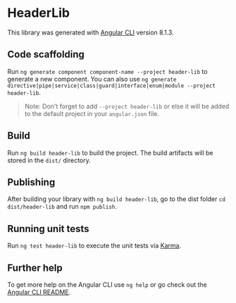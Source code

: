# HeaderLib

This library was generated with [Angular CLI](https://github.com/angular/angular-cli) version 8.1.3.

## Code scaffolding

Run `ng generate component component-name --project header-lib` to generate a new component. You can also use `ng generate directive|pipe|service|class|guard|interface|enum|module --project header-lib`.
> Note: Don't forget to add `--project header-lib` or else it will be added to the default project in your `angular.json` file. 

## Build

Run `ng build header-lib` to build the project. The build artifacts will be stored in the `dist/` directory.

## Publishing

After building your library with `ng build header-lib`, go to the dist folder `cd dist/header-lib` and run `npm publish`.

## Running unit tests

Run `ng test header-lib` to execute the unit tests via [Karma](https://karma-runner.github.io).

## Further help

To get more help on the Angular CLI use `ng help` or go check out the [Angular CLI README](https://github.com/angular/angular-cli/blob/master/README.md).
